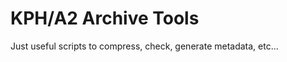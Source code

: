 KPH/A2 Archive Tools
====================

Just useful scripts to compress, check, generate metadata, etc...
